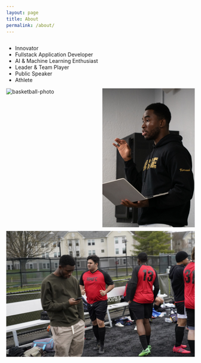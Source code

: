 ```yaml
---
layout: page
title: About
permalink: /about/
---
```


<div class="hobbies-list"> 
    <ul> 
        <li> Innovator </li>
        <li> Fullstack Application Developer </li>
        <li> AI & Machine Learning Enthusiast </li>
        <li> Leader & Team Player</li>
        <li> Public Speaker </li>
        <li> Athlete </li>
    </ul>
</div>

<div class="hobbies"> 
    <img src="/assets/images/ball.JPG" alt="basketball-photo">
    <img src="/assets/images/speak.JPEG" alt="public-speaking">
    <img src="/assets/images/soccer.JPG" alt="soccer-photo">
</div>

<style>
.hobbies-list {
    display: flex;
    flex-wrap: wrap;
    gap: 10px;
}

.hobbies {
    display: flex;
    flex-wrap: wrap;
    gap: 10px;
}

/* Style for the first two images */
.hobbies img {
    width: calc(50% - 5px);
}

/* Make the third image span the full row */
.hobbies img:nth-child(3) {
    width: 100%
}
</style>
